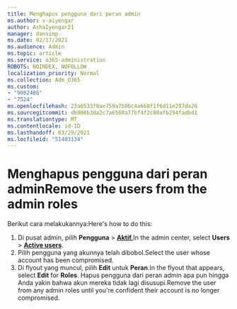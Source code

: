 ```yaml
---
title: Menghapus pengguna dari peran admin
ms.author: v-aiyengar
author: AshaIyengar21
manager: dansimp
ms.date: 02/17/2021
ms.audience: Admin
ms.topic: article
ms.service: o365-administration
ROBOTS: NOINDEX, NOFOLLOW
localization_priority: Normal
ms.collection: Adm_O365
ms.custom:
- "9002486"
- "7524"
ms.openlocfilehash: 23a6533f0ae759a7b8bc4a668f1f6d11e297da26
ms.sourcegitcommit: db908b3da2c7a6508a77bf4f2c80afb294fadbd1
ms.translationtype: MT
ms.contentlocale: id-ID
ms.lasthandoff: 03/29/2021
ms.locfileid: "51403134"
---
```

# <a name="remove-the-users-from-the-admin-roles"></a><span data-ttu-id="c8eba-102">Menghapus pengguna dari peran admin</span><span class="sxs-lookup"><span data-stu-id="c8eba-102">Remove the users from the admin roles</span></span>

<span data-ttu-id="c8eba-103">Berikut cara melakukannya:</span><span class="sxs-lookup"><span data-stu-id="c8eba-103">Here's how to do this:</span></span>

1. <span data-ttu-id="c8eba-104">Di pusat admin, pilih **Pengguna**  >  [**Aktif.**](https://go.microsoft.com/fwlink/p/?linkid=834822)</span><span class="sxs-lookup"><span data-stu-id="c8eba-104">In the admin center, select **Users** > [**Active users**](https://go.microsoft.com/fwlink/p/?linkid=834822).</span></span>
1. <span data-ttu-id="c8eba-105">Pilih pengguna yang akunnya telah dibobol.</span><span class="sxs-lookup"><span data-stu-id="c8eba-105">Select the user whose account has been compromised.</span></span>
1. <span data-ttu-id="c8eba-106">Di flyout yang muncul, pilih **Edit** untuk **Peran**.</span><span class="sxs-lookup"><span data-stu-id="c8eba-106">In the flyout that appears, select **Edit** for **Roles**.</span></span> <span data-ttu-id="c8eba-107">Hapus pengguna dari peran admin apa pun hingga Anda yakin bahwa akun mereka tidak lagi disusupi.</span><span class="sxs-lookup"><span data-stu-id="c8eba-107">Remove the user from any admin roles until you're confident their account is no longer compromised.</span></span>

